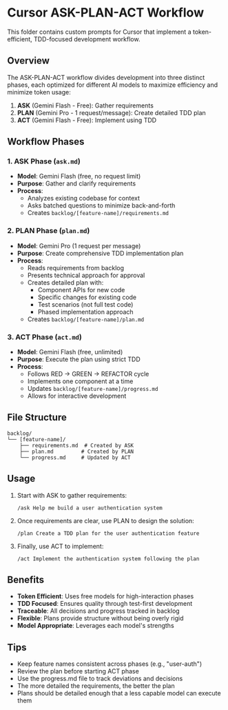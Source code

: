 # Cursor ASK-PLAN-ACT Workflow

This folder contains custom prompts for Cursor that implement a token-efficient, TDD-focused development workflow.

## Overview

The ASK-PLAN-ACT workflow divides development into three distinct phases, each optimized for different AI models to maximize efficiency and minimize token usage:

1. **ASK** (Gemini Flash - Free): Gather requirements
2. **PLAN** (Gemini Pro - 1 request/message): Create detailed TDD plan
3. **ACT** (Gemini Flash - Free): Implement using TDD

## Workflow Phases

### 1. ASK Phase (`ask.md`)
- **Model**: Gemini Flash (free, no request limit)
- **Purpose**: Gather and clarify requirements
- **Process**:
  - Analyzes existing codebase for context
  - Asks batched questions to minimize back-and-forth
  - Creates `backlog/[feature-name]/requirements.md`

### 2. PLAN Phase (`plan.md`)
- **Model**: Gemini Pro (1 request per message)
- **Purpose**: Create comprehensive TDD implementation plan
- **Process**:
  - Reads requirements from backlog
  - Presents technical approach for approval
  - Creates detailed plan with:
    - Component APIs for new code
    - Specific changes for existing code
    - Test scenarios (not full test code)
    - Phased implementation approach
  - Creates `backlog/[feature-name]/plan.md`

### 3. ACT Phase (`act.md`)
- **Model**: Gemini Flash (free, unlimited)
- **Purpose**: Execute the plan using strict TDD
- **Process**:
  - Follows RED → GREEN → REFACTOR cycle
  - Implements one component at a time
  - Updates `backlog/[feature-name]/progress.md`
  - Allows for interactive development

## File Structure

```
backlog/
└── [feature-name]/
    ├── requirements.md  # Created by ASK
    ├── plan.md         # Created by PLAN
    └── progress.md     # Updated by ACT
```

## Usage

1. Start with ASK to gather requirements:
   ```
   /ask Help me build a user authentication system
   ```

2. Once requirements are clear, use PLAN to design the solution:
   ```
   /plan Create a TDD plan for the user authentication feature
   ```

3. Finally, use ACT to implement:
   ```
   /act Implement the authentication system following the plan
   ```

## Benefits

- **Token Efficient**: Uses free models for high-interaction phases
- **TDD Focused**: Ensures quality through test-first development
- **Traceable**: All decisions and progress tracked in backlog
- **Flexible**: Plans provide structure without being overly rigid
- **Model Appropriate**: Leverages each model's strengths

## Tips

- Keep feature names consistent across phases (e.g., "user-auth")
- Review the plan before starting ACT phase
- Use the progress.md file to track deviations and decisions
- The more detailed the requirements, the better the plan
- Plans should be detailed enough that a less capable model can execute them